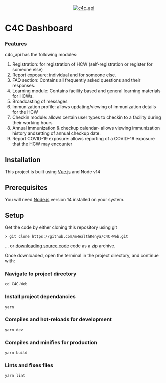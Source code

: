 <p align="center">
  <a href="https://c4c_api.mhealthkenya.co.ke">
    <img src="https://static.wixstatic.com/media/6cf925_6eea408e5e2a45afbd22d36c3e717dbd~mv2.png/v1/fill/w_243,h_280,al_c,lg_1,q_85/c4c_new.webp" alt="c4c_api">
  </a>
  </p>

# C4C Dashboard


### Features

c4c_api has the following modules: <br>
1) Registration: for registration of HCW (self-registration or register for someone else) <br>
2) Report exposure: individual and for someone else. <br>
3) FAQ section: Contains all frequently asked questions and their responses. <br>
4) Learning module: Contains facility based and general learning materials for HCWs. <br>
6) Broadcasting of messages
7) Immunization profile: allows updating/viewing of immunization details for the HCW
9) Checkin module: allows certain user types to checkin to a facility during their working hours
10) Annual immunization & checkup calendar- allows viewing immunization history andsetting of annual checkup date.
11) Report COVID-19 exposure: allows reporting of a COVID-19 exposure that the HCW may encounter
 
## Installation

This project is built using [Vue.js](https://vuejs.org/) and Node v14

## Prerequisites
You will need [Node.js](https://nodejs.org) version 14 installed on your system.

## Setup

Get the code by either cloning this repository using git

    > git clone https://github.com/mHealthKenya/C4C-Web.git

... or [downloading source code](https://github.com/mHealthKenya/C4C-Web/archive/refs/heads/master.zip) code as a zip archive.

Once downloaded, open the terminal in the project directory, and continue with:
### Navigate to project directory

```
cd C4C-Web
```

### Install project dependancies

```
yarn
```

### Compiles and hot-reloads for development
```
yarn dev
```

### Compiles and minifies for production
```
yarn build
```

### Lints and fixes files
```
yarn lint
```
